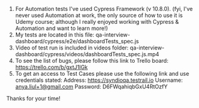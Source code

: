 1. For Automation tests I've used Cypress Framework (v 10.8.0).
(fyi, I've never used Automation at work, the only source of how to use it is Udemy course; although I really enjoyed working with Cypress & Automation and want to learn more!)
2. My tests are located in this file: qa-interview-dashboard/cypress/e2e/dashboardTests_spec.js
3. Video of test run is included in videos folder: qa-interview-dashboard/cypress/videos/dashboardTests_spec.js.mp4
4. To see the list of bugs, please follow this link to Trello board: https://trello.com/b/gxtJ1IGk
5. To get an access to Test Cases please use the following link and use credentials stated:
Address: https://syndioqa.testrail.io
Username: anya.liul+1@gmail.com
Password: D6FWqahiqbGxU4RtOzfY

Thanks for your time!